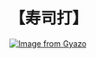 # 【寿司打】 #

[![Image from Gyazo](https://i.gyazo.com/80c51fef20abcb524e341a1af029ffea.jpg)](https://gyazo.com/80c51fef20abcb524e341a1af029ffea)
